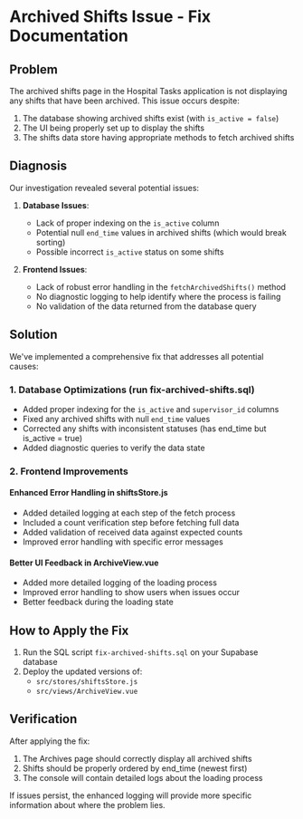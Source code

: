 # Archived Shifts Issue - Fix Documentation

## Problem

The archived shifts page in the Hospital Tasks application is not displaying any shifts that have been archived. This issue occurs despite:
1. The database showing archived shifts exist (with `is_active = false`)
2. The UI being properly set up to display the shifts
3. The shifts data store having appropriate methods to fetch archived shifts

## Diagnosis

Our investigation revealed several potential issues:

1. **Database Issues**:
   - Lack of proper indexing on the `is_active` column
   - Potential null `end_time` values in archived shifts (which would break sorting)
   - Possible incorrect `is_active` status on some shifts

2. **Frontend Issues**:
   - Lack of robust error handling in the `fetchArchivedShifts()` method
   - No diagnostic logging to help identify where the process is failing
   - No validation of the data returned from the database query

## Solution

We've implemented a comprehensive fix that addresses all potential causes:

### 1. Database Optimizations (run fix-archived-shifts.sql)

- Added proper indexing for the `is_active` and `supervisor_id` columns
- Fixed any archived shifts with null `end_time` values
- Corrected any shifts with inconsistent statuses (has end_time but is_active = true)
- Added diagnostic queries to verify the data state

### 2. Frontend Improvements

#### Enhanced Error Handling in shiftsStore.js

- Added detailed logging at each step of the fetch process
- Included a count verification step before fetching full data
- Added validation of received data against expected counts
- Improved error handling with specific error messages

#### Better UI Feedback in ArchiveView.vue

- Added more detailed logging of the loading process
- Improved error handling to show users when issues occur
- Better feedback during the loading state

## How to Apply the Fix

1. Run the SQL script `fix-archived-shifts.sql` on your Supabase database
2. Deploy the updated versions of:
   - `src/stores/shiftsStore.js`
   - `src/views/ArchiveView.vue`

## Verification

After applying the fix:
1. The Archives page should correctly display all archived shifts
2. Shifts should be properly ordered by end_time (newest first)
3. The console will contain detailed logs about the loading process

If issues persist, the enhanced logging will provide more specific information about where the problem lies.
